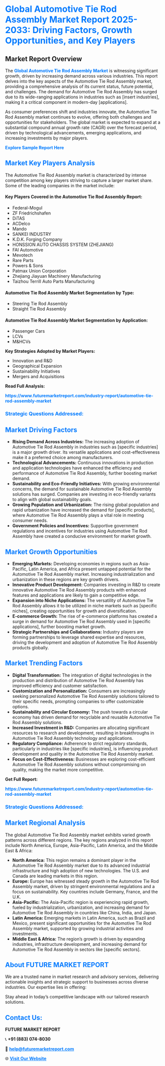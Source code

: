 <h1 style="color: #007BFF;">Global Automotive Tie Rod Assembly Market Report 2025-2033: Driving Factors, Growth Opportunities, and Key Players</h1>

<section id="overview">
<h2>Market Report Overview</h2>
<p>The <a href="https://www.futuremarketreport.com/industry-report/automotive-tie-rod-assembly-market" style="color: #007BFF; text-decoration: none;"><strong>Global Automotive Tie Rod Assembly Market</strong></a> is witnessing significant growth, driven by increasing demand across various industries. This report delves into the key aspects of the Automotive Tie Rod Assembly market, providing a comprehensive analysis of its current status, future potential, and challenges. The demand for Automotive Tie Rod Assembly has surged due to its wide-ranging applications in industries such as [insert industries], making it a critical component in modern-day [applications].</p>
<p>As consumer preferences shift and industries innovate, the Automotive Tie Rod Assembly market continues to evolve, offering both challenges and opportunities for stakeholders. The global market is expected to expand at a substantial compound annual growth rate (CAGR) over the forecast period, driven by technological advancements, emerging applications, and increasing investments by major players.</p>
</section>

<section id="overview">
<p><a href="https://www.futuremarketreport.com/request-sample/reportId=87436" style="color: #007BFF; text-decoration: none;"><strong>Explore Sample Report Here</strong></a></p>
</section>

<section id="key-players">
<h2 style="color: #007BFF;">Market Key Players Analysis</h2>
<p>The Automotive Tie Rod Assembly market is characterized by intense competition among key players striving to capture a larger market share. Some of the leading companies in the market include:</p>
<h4>Key Players Covered in the Automotive Tie Rod Assembly Report:</h4>
<ul><li>Federal-Mogul</li><li>ZF Friedrichshafen</li><li>DiTAS</li><li>ACDelco</li><li>Mando</li><li>SANKEI INDUSTRY</li><li>K.D.K. Forging Company</li><li>HONSSION AUTO CHASSIS SYSTEM (ZHEJIANG)</li><li>FAI Automotive</li><li>Mevotech</li><li>Rare Parts</li><li>Powers &amp; Sons</li><li>Patmax Union Corporation</li><li>Zhejiang Jiayuan Machinery Manufacturing</li><li>Taizhou Terrill Auto Parts Manufacturing</li></ul>
<h4>Automotive Tie Rod Assembly Market Segmentation by Type:</h4>
<ul><li>Steering Tie Rod Assembly</li><li>Straight Tie Rod Assembly</li></ul>

<h4>Automotive Tie Rod Assembly Market Segmentation by Application:</h4>
<ul><li>Passenger Cars</li><li>LCVs</li><li>M&amp;HCVs</li></ul>
<p><strong>Key Strategies Adopted by Market Players:</strong></p>
<ul>
<li>Innovation and R&D</li>
<li>Geographical Expansion</li>
<li>Sustainability Initiatives</li>
<li>Mergers and Acquisitions</li>
</ul>
</section>

<section>
<p><strong>Read Full Analysis: </strong></p><a href="https://www.futuremarketreport.com/industry-report/automotive-tie-rod-assembly-market" style="color: #007BFF; text-decoration: none;"><strong>https://www.futuremarketreport.com/industry-report/automotive-tie-rod-assembly-market</strong></a>
<h3 style="color: #007BFF;">Strategic Questions Addressed:</h3>
</section>

<section id="driving-factors">
<h2 style="color: #007BFF;">Market Driving Factors</h2>
<ul>
<li><strong>Rising Demand Across Industries:</strong> The increasing adoption of Automotive Tie Rod Assembly in industries such as [specific industries] is a major growth driver. Its versatile applications and cost-effectiveness make it a preferred choice among manufacturers.</li>
<li><strong>Technological Advancements:</strong> Continuous innovations in production and application technologies have enhanced the efficiency and performance of Automotive Tie Rod Assembly, further boosting market demand.</li>
<li><strong>Sustainability and Eco-Friendly Initiatives:</strong> With growing environmental concerns, the demand for sustainable Automotive Tie Rod Assembly solutions has surged. Companies are investing in eco-friendly variants to align with global sustainability goals.</li>
<li><strong>Growing Population and Urbanization:</strong> The rising global population and rapid urbanization have increased the demand for [specific products], where Automotive Tie Rod Assembly plays a vital role in meeting consumer needs.</li>
<li><strong>Government Policies and Incentives:</strong> Supportive government regulations and incentives for industries using Automotive Tie Rod Assembly have created a conducive environment for market growth.</li>
</ul>
</section>

<section id="growth-opportunities">
<h2 style="color: #007BFF;">Market Growth Opportunities</h2>
<ul>
<li><strong>Emerging Markets:</strong> Developing economies in regions such as Asia-Pacific, Latin America, and Africa present untapped potential for the Automotive Tie Rod Assembly market. Increasing industrialization and urbanization in these regions are key growth drivers.</li>
<li><strong>Innovative Product Development:</strong> Companies investing in R&D to create innovative Automotive Tie Rod Assembly products with enhanced features and applications are likely to gain a competitive edge.</li>
<li><strong>Expansion into Niche Applications:</strong> The versatility of Automotive Tie Rod Assembly allows it to be utilized in niche markets such as [specific niches], creating opportunities for growth and diversification.</li>
<li><strong>E-commerce Growth:</strong> The rise of e-commerce platforms has created a surge in demand for Automotive Tie Rod Assembly used in [specific applications], further boosting market growth.</li>
<li><strong>Strategic Partnerships and Collaborations:</strong> Industry players are forming partnerships to leverage shared expertise and resources, driving the development and adoption of Automotive Tie Rod Assembly products globally.</li>
</ul>
</section>

<section id="trending-factors">
<h2 style="color: #007BFF;">Market Trending Factors</h2>
<ul>
<li><strong>Digital Transformation:</strong> The integration of digital technologies in the production and distribution of Automotive Tie Rod Assembly has improved efficiency and customer satisfaction.</li>
<li><strong>Customization and Personalization:</strong> Consumers are increasingly seeking personalized Automotive Tie Rod Assembly solutions tailored to their specific needs, prompting companies to offer customizable options.</li>
<li><strong>Sustainability and Circular Economy:</strong> The push towards a circular economy has driven demand for recyclable and reusable Automotive Tie Rod Assembly solutions.</li>
<li><strong>Increased Investment in R&D:</strong> Companies are allocating significant resources to research and development, resulting in breakthroughs in Automotive Tie Rod Assembly technology and applications.</li>
<li><strong>Regulatory Compliance:</strong> Adherence to strict regulatory standards, particularly in industries like [specific industries], is influencing product development and quality in the Automotive Tie Rod Assembly market.</li>
<li><strong>Focus on Cost-Effectiveness:</strong> Businesses are exploring cost-efficient Automotive Tie Rod Assembly solutions without compromising on quality, making the market more competitive.</li>
</ul>
</section>

<section>
<p><strong>Get Full Report: </strong></p><a href="https://www.futuremarketreport.com/industry-report/automotive-tie-rod-assembly-market" style="color: #007BFF; text-decoration: none;"><strong>https://www.futuremarketreport.com/industry-report/automotive-tie-rod-assembly-market</strong></a>
<h3 style="color: #007BFF;">Strategic Questions Addressed:</h3>
</section>


<section id="regional-analysis">
<h2 style="color: #007BFF;">Market Regional Analysis</h2>
<p>The global Automotive Tie Rod Assembly market exhibits varied growth patterns across different regions. The key regions analyzed in this report include North America, Europe, Asia-Pacific, Latin America, and the Middle East & Africa:</p>
<ul>
<li><strong>North America:</strong> This region remains a dominant player in the Automotive Tie Rod Assembly market due to its advanced industrial infrastructure and high adoption of new technologies. The U.S. and Canada are leading markets in this region.</li>
<li><strong>Europe:</strong> Europe has witnessed steady growth in the Automotive Tie Rod Assembly market, driven by stringent environmental regulations and a focus on sustainability. Key countries include Germany, France, and the U.K.</li>
<li><strong>Asia-Pacific:</strong> The Asia-Pacific region is experiencing rapid growth, fueled by industrialization, urbanization, and increasing demand for Automotive Tie Rod Assembly in countries like China, India, and Japan.</li>
<li><strong>Latin America:</strong> Emerging markets in Latin America, such as Brazil and Mexico, present significant opportunities for the Automotive Tie Rod Assembly market, supported by growing industrial activities and investments.</li>
<li><strong>Middle East & Africa:</strong> The region’s growth is driven by expanding industries, infrastructure development, and increasing demand for Automotive Tie Rod Assembly in sectors like [specific sectors].</li>
</ul>
</section>

<footer>
<h2 style="color: #007BFF;">About FUTURE MARKET REPORT</h2>
<p>We are a trusted name in market research and advisory services, delivering actionable insights and strategic support to businesses across diverse industries. Our expertise lies in offering:</p>

<p>Stay ahead in today’s competitive landscape with our tailored research solutions.</p>

<h2 style="color: #007BFF;">Contact Us:</h2>
<p><strong>FUTURE MARKET REPORT</strong></p>
<p>📞 <strong>+91 (883) 074-8030</strong></p>
<p>📧 <strong><a href="mailto:help@futuremarketreport.com" style="color: #007BFF;">help@futuremarketreport.com</a></strong></p>
<p>🌐 <strong><a href="https://www.futuremarketreport.com/" style="color: #007BFF;">Visit Our Website</a></strong></p>
</footer>